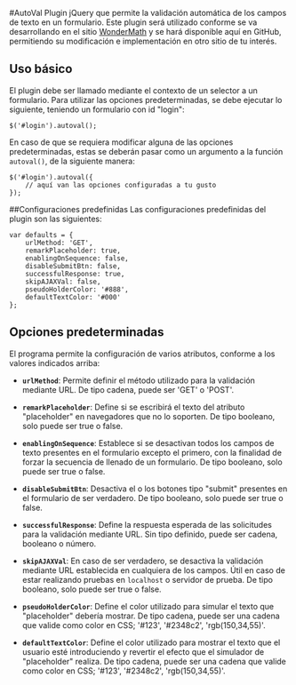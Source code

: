 #AutoVal
Plugin jQuery que permite la validación automática de los campos de texto en un formulario.
Este plugin será utilizado conforme se va desarrollando en el sitio [WonderMath](http://wondermathmx.info/) y se hará disponible aquí en GitHub, permitiendo su modificación e implementación en otro sitio de tu interés.

## Uso básico
El plugin debe ser llamado mediante el contexto de un selector a un formulario.
Para utilizar las opciones predeterminadas, se debe ejecutar lo siguiente, teniendo un formulario con id "login":

```
$('#login').autoval();
```

En caso de que se requiera modificar alguna de las opciones predeterminadas, estas se deberán pasar como un argumento a la función `autoval()`, de la siguiente manera:

```
$('#login').autoval({
	// aquí van las opciones configuradas a tu gusto
});
```


##Configuraciones predefinidas
Las configuraciones predefinidas del plugin son las siguientes:
```
var defaults = {
	urlMethod: 'GET',
	remarkPlaceholder: true,
	enablingOnSequence: false,
	disableSubmitBtn: false,
	successfulResponse: true,
	skipAJAXVal: false,
	pseudoHolderColor: '#888',
	defaultTextColor: '#000'
};
```


## Opciones predeterminadas
El programa permite la configuración de varios atributos, conforme a los valores indicados arriba:

* **`urlMethod`**: Permite definir el método utilizado para la validación mediante URL.
De tipo cadena, puede ser 'GET' o 'POST'.

* **`remarkPlaceholder`**: Define si se escribirá el texto del atributo "placeholder" en navegadores que no lo soporten.
De tipo booleano, solo puede ser true o false.

* **`enablingOnSequence`**: Establece si se desactivan todos los campos de texto presentes en el formulario excepto el primero, con la finalidad de forzar la secuencia de llenado de un formulario.
De tipo booleano, solo puede ser true o false.

* **`disableSubmitBtn`**: Desactiva el o los botones tipo "submit" presentes en el formulario de ser verdadero.
De tipo booleano, solo puede ser true o false.

* **`successfulResponse`**: Define la respuesta esperada de las solicitudes para la validación mediante URL.
Sin tipo definido, puede ser cadena, booleano o número.

* **`skipAJAXVal`**: En caso de ser verdadero, se desactiva la validación mediante URL establecida en cualquiera de los campos. Útil en caso de estar realizando pruebas en `localhost` o servidor de prueba.
De tipo booleano, solo puede ser true o false.

* **`pseudoHolderColor`**: Define el color utilizado para simular el texto que "placeholder" debería mostrar.
De tipo cadena, puede ser una cadena que valide como color en CSS; '#123', '#2348c2', 'rgb(150,34,55)'.

* **`defaultTextColor`**: Define el color utilizado para mostrar el texto que el usuario esté introduciendo y revertir el efecto que el simulador de "placeholder" realiza.
De tipo cadena, puede ser una cadena que valide como color en CSS; '#123', '#2348c2', 'rgb(150,34,55)'.